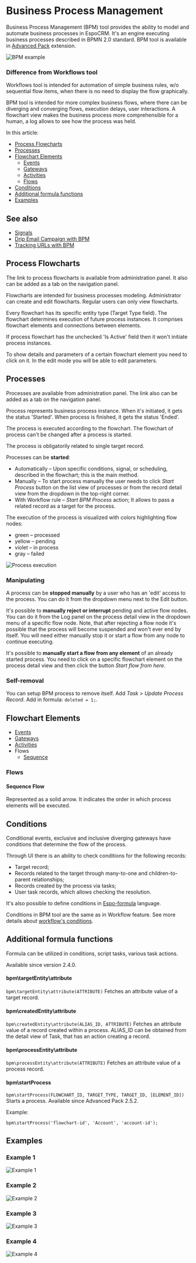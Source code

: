 # Business Process Management

Business Process Management (BPM) tool provides the ability to model and automate business processes in EspoCRM. It's an engine executing business processes described in BPMN 2.0 standard. BPM tool is available in [Advanced Pack](https://www.espocrm.com/extensions/advanced-pack/) extension.

![BPM example](https://raw.githubusercontent.com/espocrm/documentation/master/_static/images/administration/bpm/bpm-1.png)

### Difference from Workflows tool

Workflows tool is intended for automation of simple business rules, w/o sequential flow items, when there is no need to display the flow graphically.

BPM tool is intended for more complex business flows, where there can be diverging and converging flows, execution delays, user interactions. A flowchart view makes the business process more comprehensible for a human, a log allows to see how the process was held.

In this article:

* [Process Flowcharts](#process-flowcharts)
* [Processes](#processes)
* [Flowchart Elements](#flowchart-elements)
  * [Events](bpm-events.md)
  * [Gateways](bpm-gateways.md)
  * [Activities](bpm-activities.md)
  * [Flows](#flows)
* [Conditions](#conditions)
* [Additional formula functions](#additional-formula-functions)
* [Examples](#examples)

## See also

* [Signals](bpm-signals.md)
* [Drip Email Campaign with BPM](bpm-drip-email-campaign.md)
* [Tracking URLs with BPM](bpm-tracking-urls.md)
  

## Process Flowcharts

The link to process flowcharts is available from administration panel. It also can be added as a tab on the navigation panel.

Flowcharts are intended for business processes modeling. Administrator can create and edit flowcharts. Regular users can only view flowcharts.

Every flowchart has its specific entity type (Target Type field). The flowchart determines execution of future process instances. It comprises flowchart elements and connections between elements.

If process flowchart has the unchecked 'Is Active' field then it won't initiate process instances.

To show details and parameters of a certain flowchart element you need to click on it. In the edit mode you will be able to edit parameters.

## Processes

Processes are available from administration panel. The link also can be added as a tab on the navigation panel.

Process represents business process instance. When it's initiated, it gets the status 'Started'. When process is finished, it gets the status 'Ended'. 

The process is executed according to the flowchart. The flowchart of process can't be changed after a process is started.

The process is obligatorily related to single target record.

Processes can be **started**:

* Automatically – Upon specific conditions, signal, or scheduling, described in the flowchart; this is the main method.
* Manually – To start process manually the user needs to click *Start Process* button on the list view of processes or from the record detail view from the dropdown in the top-right corner.
* With Workflow rule – *Start BPM Process* action; It allows to pass a related record as a target for the process.

The execution of the process is visualized with colors highlighting flow nodes:

* green – processed
* yellow – pending
* violet – in process
* gray – failed

![Process execution](https://raw.githubusercontent.com/espocrm/documentation/master/_static/images/administration/bpm/process-execution.png)

### Manipulating

A process can be **stopped manually** by a user who has an 'edit' access to the process. You can do it from the dropdown menu next to the Edit button.

It's possible to **manually reject or interrupt** pending and active flow nodes. You can do it from the Log panel on the process detail view in the dropdown menu of a specific flow node. Note, that after rejecting a flow node it's possible that the process will become suspended and won't ever end by itself. You will need either manually stop it or start a flow from any node to continue executing.

It's possible to **manually start a flow from any element** of an already started process. You need to click on a specific flowchart element on the process detail view and then click the button *Start flow from here*.

### Self-removal

You can setup BPM process to remove itself. Add *Task* > *Update Process Record*. Add in formula: `deleted = 1;`.

## Flowchart Elements

* [Events](bpm-events.md)
* [Gateways](bpm-gateways.md)
* [Activities](bpm-activities.md)
* Flows
  * [Sequence](#user-content-sequence-flow)

### Flows

#### Sequence Flow

Represented as a solid arrow. It indicates the order in which process elements will be executed.

## Conditions

Conditional events, exclusive and inclusive diverging gateways have conditions that determine the flow of the process.

Through UI there is an ability to check conditions for the following records:

* Target record;
* Records related to the target through many-to-one and children-to-parent relationships;
* Records created by the process via tasks;
* User task records, which allows checking the resolution.

It's also possible to define conditions in [Espo-formula](formula.md) language.

Conditions in BPM tool are the same as in Workflow feature. See more details about [workflow's conditions](workflows.md#conditions).

## Additional formula functions

Formula can be utilized in conditions, script tasks, various task actions. 

Available since version 2.4.0.

#### bpm\targetEntity\attribute

`bpm\targetEntity\attribute(ATTRIBUTE)` Fetches an attribute value of a target record.

#### bpm\createdEntity\attribute

`bpm\createdEntity\attribute(ALIAS_ID, ATTRIBUTE)` Fetches an attribute value of a record created within a process. ALIAS_ID can be obtained from the detail view of Task, that has an action creating a record.

#### bpm\processEntity\attribute

`bpm\processEntity\attribute(ATTRIBUTE)` Fetches an attribute value of a process record.

#### bpm\startProcess

`bpm\startProcess(FLOWCHART_ID, TARGET_TYPE, TARGET_ID, [ELEMENT_ID])` Starts a process. Available since Advanced Pack 2.5.2.

Example:

`bpm\startProcess('flowchart-id', 'Account', 'account-id');`


## Examples

### Example 1

![Example 1](https://raw.githubusercontent.com/espocrm/documentation/master/_static/images/administration/bpm/example-1.png)

### Example 2

![Example 2](https://raw.githubusercontent.com/espocrm/documentation/master/_static/images/administration/bpm/example-2.png)

### Example 3

![Example 3](https://raw.githubusercontent.com/espocrm/documentation/master/_static/images/administration/bpm/example-3.png)

### Example 4

![Example 4](https://raw.githubusercontent.com/espocrm/documentation/master/_static/images/administration/bpm/example-4.png)

